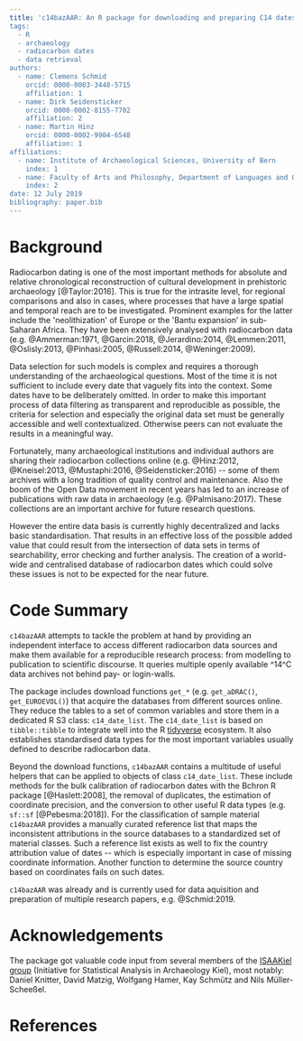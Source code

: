 ```yaml
---
title: 'c14bazAAR: An R package for downloading and preparing C14 dates from different source databases
tags:
  - R
  - archaeology
  - radiocarbon dates
  - data retrieval
authors:
  - name: Clemens Schmid
    orcid: 0000-0003-3448-5715
    affiliation: 1
  - name: Dirk Seidensticker
    orcid: 0000-0002-8155-7702
    affiliation: 2
  - name: Martin Hinz
    orcid: 0000-0002-9904-6548
    affiliation: 1
affiliations:
  - name: Institute of Archaeological Sciences, University of Bern
    index: 1
  - name: Faculty of Arts and Philosophy, Department of Languages and Cultures, Ghent University
    index: 2
date: 12 July 2019
bibliography: paper.bib 
---
```


# Background

Radiocarbon dating is one of the most important methods for absolute and relative chronological reconstruction of cultural development in prehistoric archaeology [@Taylor:2016]. This is true for the intrasite level, for regional comparisons and also in cases, where processes that have a large spatial and temporal reach are to be investigated. Prominent examples for the latter include the 'neolithization' of Europe or the 'Bantu expansion' in sub-Saharan Africa. They have been extensively analysed with radiocarbon data (e.g. @Ammerman:1971, @Garcin:2018, @Jerardino:2014, @Lemmen:2011, @Oslisly:2013, @Pinhasi:2005, @Russell:2014, @Weninger:2009).

Data selection for such models is complex and requires a thorough understanding of the archaeological questions. Most of the time it is not sufficient to include every date that vaguely fits into the context. Some dates have to be deliberately omitted. In order to make this important process of data filtering as transparent and reproducible as possible, the criteria for selection and especially the original data set must be generally accessible and well contextualized. Otherwise peers can not evaluate the results in a meaningful way.

Fortunately, many archaeological institutions and individual authors are sharing their radiocarbon collections online (e.g. @Hinz:2012, @Kneisel:2013, @Mustaphi:2016, @Seidensticker:2016) -- some of them archives with a long tradition of quality control and maintenance. Also the boom of the Open Data movement in recent years has led to an increase of publications with raw data in archaeology (e.g. @Palmisano:2017). These collections are an important archive for future research questions. 

However the entire data basis is currently highly decentralized and lacks basic standardisation. That results in an effective loss of the possible added value that could result from the intersection of data sets in terms of searchability, error checking and further analysis. The creation of a world-wide and centralised database of radiocarbon dates which could solve these issues is not to be expected for the near future.

# Code Summary

``c14bazAAR`` attempts to tackle the problem at hand by providing an independent interface to access different radiocarbon data sources and make them available for a reproducible research process: from modelling to publication to scientific discourse. It queries multiple openly available ^14^C data archives not behind pay- or login-walls.

The package includes download functions `get_*` (e.g. `get_aDRAC()`, `get_EUROEVOL()`) that acquire the databases from different sources online. They reduce the tables to a set of common variables and store them in a dedicated R S3 class: `c14_date_list`. The `c14_date_list` is based on `tibble::tibble` to integrate well into the R [tidyverse](https://www.tidyverse.org/) ecosystem. It also establishes standardised data types for the most important variables usually defined to describe radiocarbon data.

Beyond the download functions, ``c14bazAAR`` contains a multitude of useful helpers that can be applied to objects of class `c14_date_list`. These include methods for the bulk calibration of radiocarbon dates with the Bchron R package [@Haslett:2008], the removal of duplicates, the estimation of coordinate precision, and the conversion to other useful R data types (e.g. `sf::sf` [@Pebesma:2018]). For the classification of sample material ``c14bazAAR`` provides a manually curated reference list that maps the inconsistent attributions in the source databases to a standardized set of material classes. Such a reference list exists as well to fix the country attribution value of dates -- which is especially important in case of missing coordinate information. Another function to determine the source country based on coordinates fails on such dates.

``c14bazAAR`` was already and is currently used for data aquisition and preparation of multiple research papers, e.g. @Schmid:2019.

# Acknowledgements

The package got valuable code input from several members of the [ISAAKiel group](https://isaakiel.github.io) (Initiative for Statistical Analysis in Archaeology Kiel), most notably: Daniel Knitter, David Matzig, Wolfgang Hamer, Kay Schmütz and Nils Müller-Scheeßel.

# References

